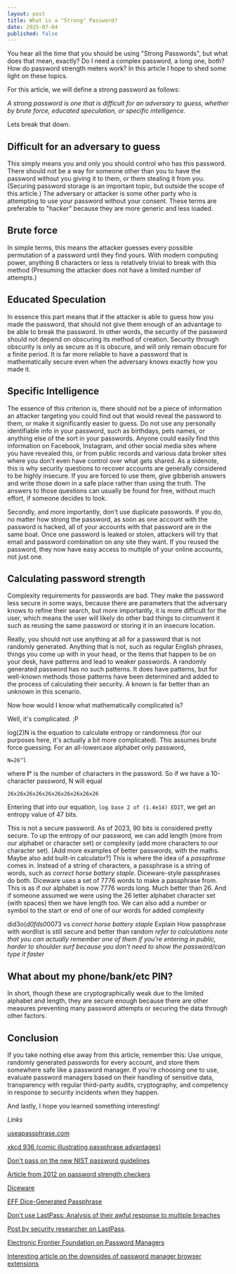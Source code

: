```yaml
---
layout: post
title: What is a "Strong" Password?
date: 2025-07-04
published: false
---
```


You hear all the time that you should be using "Strong Passwords", but what does that mean, exactly? Do I need a complex password, a long one, both? How do password strength meters work? In this article I hope to shed some light on these topics.

For this article, we will define a strong password as follows:

*A strong password is one that is difficult for an adversary to guess, whether by brute force, educated speculation, or specific intelligence.*

Lets break that down.

## Difficult for an adversary to guess
This simply means you and only you should control who has this password. There should not be a way for someone other than you to have the password without you giving it to them, or them stealing it from you. (Securing password storage is an important topic, but outside the scope of this article.)
The adversary or attacker is some other party who is attempting to use your password without your consent. These terms are preferable to "hacker" because they are more generic and less loaded.

## Brute force
In simple terms, this means the attacker guesses every possible permutation of a password until they find yours. With modern computing power, anything 8 characters or less is relatively trivial to break with this method (Presuming the attacker does not have a limited number of attempts.)

## Educated Speculation
In essence this part means that if the attacker is able to guess how you made the password, that should not give them enough of an advantage to be able to break the password. In other words, the security of the password should not depend on obscuring its method of creation.
Security through obscurity is only as secure as it is obscure, and will only remain obscure for a finite period. It is far more reliable to have a password that is mathematically secure even when the adversary knows exactly how you made it.

## Specific Intelligence
The essence of this criterion is, there should not be a piece of information an attacker targeting you could find out that would reveal the password to them, or make it significantly easier to guess. 
Do not use any personally identifiable info in your password, such as birthdays, pets names, or anything else of the sort in your passwords. Anyone could easily find this information on Facebook, Instagram, and other social media sites where you have revealed this, or from public records and various data broker sites where you don't even have control over what gets shared. As a sidenote, this is why security questions to recover accounts are generally considered to be highly insecure. If you are forced to use them, give gibberish answers and write those down in a safe place rather than using the truth. The answers to those questions can usually be found for free, without much effort, if someone decides to look.

Secondly, and more importantly, don't use duplicate passwords. If you do, no matter how strong the password, as soon as one account with the password is hacked, all of your accounts with that password are in the same boat. Once one password is leaked or stolen, attackers will try that email and password combination on any site they want. If you reused the password, they now have easy access to multiple of your online accounts, not just one.

## Calculating password strength
Complexity requirements for passwords are bad. They make the password less secure in some ways, because there are parameters that the adversary knows to refine their search, but more importantly, it is more difficult for the user, which means the user will likely do other bad things to circumvent it such as reusing the same password or storing it in an insecure location.


Really, you should not use anything at all for a password that is not randomly generated. Anything that is not, such as regular English phrases, things you come up with in your head, or the items that happen to be on your desk, have patterns and lead to weaker passwords. A randomly generated password has no such patterns. It does have patterns, but for well-known methods those patterns have been determined and added to the process of calculating their security. A known is far better than an unknown in this scenario.

Now how would I know what mathematically complicated is?

Well, it's complicated. ;P

log(2)N is the equation to calculate entropy or randomness (for our purposes here, it's actually a bit more complicated). This assumes brute force guessing. For an all-lowercase alphabet only password, 

`N=26^l`

where **l*** is the number of characters in the password.
So if we have a 10-character password, N will equal 

`26x26x26x26x26x26x26x26x26x26`

Entering that into our equation, 
`log base 2 of (1.4e14) EDIT`,
we get an entropy value of 47 bits.

This is not a secure password. As of 2023, 90 bits is considered pretty secure. To up the entropy of our password, we can add length (more from our alphabet or character set) or complexity (add more characters to our character set). [Add more examples of better passwords, with the maths. Maybe also add built-in calculator?] This is where the idea of a *passphrase* comes in. Instead of a string of characters, a passphrase is a string of words, such as *correct horse battery staple*. Diceware-style passphrases do both. Diceware uses a set of 7776 words to make a passphrase from. This is as if our alphabet is now 7776 words long. Much better than 26. And if someone assumed we were using the 26 letter alphabet character set (with spaces) then we have length too. We can also add a number or symbol to the start or end of one of our words for added complexity


did3o(*d0fds0*0073 vs *correct horse battery staple*
Explain How passphrase with wordlist is still secure and better than random
*refer to calculations*
*note that you can actually remember one of them*
*if you're entering in public, harder to shoulder surf because you don't need to show the password/can type it faster*

## What about my phone/bank/etc PIN?
In short, though these are cryptographically weak due to the limited alphabet and length, they are secure enough because there are other measures preventing many password attempts or securing the data through other factors.

## Conclusion
If you take nothing else away from this article, remember this: Use unique, randomly generated passwords for every account, and store them somewhere safe like a password manager. If you're choosing one to use, evaluate password managers based on their handling of sensitive data, transparency with regular third-party audits, cryptography, and competency in response to security incidents when they happen.

And lastly, I hope you learned something interesting!



*Links*

[useapassphrase.com](https://www.useapassphrase.com)

[xkcd 936 (comic illustrating passphrase advantages)](https://xkcd.com/936/)

[Don't pass on the new NIST password guidelines](https://auth0.com/blog/dont-pass-on-the-new-nist-password-guidelines/)

[Article from 2012 on password strength checkers](https://dropbox.tech/security/zxcvbn-realistic-password-strength-estimation)

[Diceware](https://theworld.com/~reinhold/diceware.html)

[EFF Dice-Generated Passphrase](https://www.eff.org/dice)

[Don't use LastPass: Analysis of their awful response to multiple breaches](https://palant.info/2022/12/26/whats-in-a-pr-statement-lastpass-breach-explained/) 

[Post by security researcher on LastPass](https://infosec.exchange/@epixoip/109585049354200263).

[Electronic Frontier Foundation on Password Managers](https://ssd.eff.org/module/animated-overview-using-password-managers-stay-safe-online)

[Interesting article on the downsides of password manager browser extensions](https://lock.cmpxchg8b.com/passmgrs.html)
